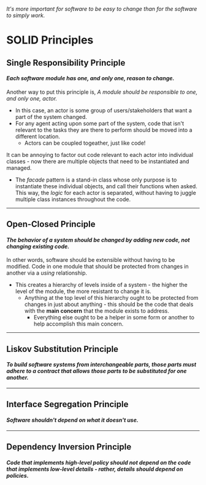 *It's more important for software to be easy to change than for the software to simply work.*

# SOLID Principles
## Single Responsibility Principle
#### *Each software module has one, and only one, reason to change.*

Another way to put this principle is, *A module should be responsible to one, and only one, actor.*
* In this case, an actor is some group of users/stakeholders that want a part of the system changed.
* For any agent acting upon some part of the system, code that isn't relevant to the tasks they are
  there to perform should be moved into a different location.
  * Actors can be coupled togeather, just like code!

It can be annoying to factor out code relevant to each actor into individual classes - now there are
multiple objects that need to be instantiated and managed.
* The *facade* pattern is a stand-in class whose only purpose is to instantiate these individual 
  objects, and call their functions when asked. This way, the *logic* for each actor is separated,
  without having to juggle multiple class instances throughout the code.


---
## Open-Closed Principle
#### *The behavior of a system should be changed by adding new code, not changing existing code.*

In other words, software should be extensible without having to be modified. Code in one module that
should be protected from changes in another via a *using* relationship.
* This creates a hierarchy of levels inside of a system - the higher the level of the module, the 
  more resistant to change it is.
  * Anything at the top level of this hierarchy ought to be protected from changes in just about
    anything - this should be the code that deals with the **main concern** that the module exists
    to address.
    * Everything else ought to be a helper in some form or another to help accomplish this main 
      concern.


---
## Liskov Substitution Principle
#### *To build software systems from interchangeable parts, those parts must adhere to a contract that allows those parts to be substituted for one another.*


---
## Interface Segregation Principle
#### *Software shouldn't depend on what it doesn't use.*


---
## Dependency Inversion Principle
#### *Code that implements high-level policy should not depend on the code that implements low-level details - rather, details should depend on policies.*